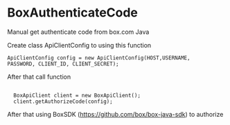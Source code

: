 # BoxAuthenticateCode
Manual get authenticate code from box.com Java

Create class ApiClientConfig to using this function

<code>ApiClientConfig config = new ApiClientConfig(HOST,USERNAME, PASSWORD, CLIENT_ID, CLIENT_SECRET);</code>

After that call function

<code>
  BoxApiClient client = new BoxApiClient();
  client.getAuthorizeCode(config);
</code>

After that using BoxSDK (https://github.com/box/box-java-sdk) to authorize
